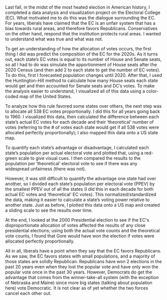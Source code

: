 Last fall, in the midst of the most heated election in American history, I completed a data analysis and visualization project on the Electoral College (EC). What motivated me to do this was the dialogue surrounding the EC. For years, liberals have claimed that the EC is an unfair system that has a bias towards rural areas, and therefore favors Republicans. Conservatives on the other hand, respond that the institution protects rural areas. I wanted to understand what was true and what was not.

To get an understanding of how the allocation of votes occurs, the first thing I did was predict the composition of the EC for the 2020s. As it turns out, each state’s EC votes is equal to its number of House and Senate seats, so all I had to do was simulate the apportionment of House seats after the 2020 Census (and then add 2 to each state to get the number of EC votes). To do this, first I forecasted population changes until 2020. After that, I used the Huntington-Hill method to calculate how many House seats each state would get and then accounted for Senate seats and DC’s votes. To make the analysis easier to understand, I visualized all of this data using a color-coded map of the United States.

To analyze how this rule favored some states over others, the next step was to allocate all 538 EC votes proportionally. I did this for all years going back to 1960. I visualized this data, then calculated the difference between each state’s actual EC votes for each decade and their ‘theoretical’ number of votes (referring to the # of votes each state would get if all 538 votes were allocated perfectly proportionally); I also mapped this data onto a US state map. 

To quantify each state’s advantage or disadvantage, I calculated each state’s population per actual electoral vote and plotted that, using a red-green scale to give visual cues. I then compared the results to the population per ‘theoretical’ electoral vote to see if there was any widespread unfairness (there was not). 

However, it was still difficult to quantify the advantage one state had over another, so I divided each state’s population per electoral vote (PPEV) by the smallest PPEV out of all the states (I did this in each decade for both actual EC votes and ‘theoretical’ EC votes). This normalized/standardized the data, making it easier to calculate a state’s voting power relative to another state. Just as before, I plotted this data onto a US map and created a sliding scale to see the results over time.

At the end, I looked at the 2000 Presidential election to see if the EC's disproportionate allocation of votes affected the results of any close presidential elections; using both the actual vote counts and the theoretical vote counts, I found that Gore would have won the election if votes were allocated perfectly proportionally. 

All in all, liberals have a point when they say that the EC favors Republicans. As we saw, the EC favors states with small populations, and a majority of those states are solidly Republican. Republicans have won 2 elections in the past 20 years even when they lost the popular vote and have only won the popular vote once in the past 30 years. However, Democrats do get the advantage that comes from the winner-take-all system (with the exception of Nebraska and Maine) since more big states (talking about population here) vote Democratic. It is not clear as of yet whether the two forces cancel each other out.
